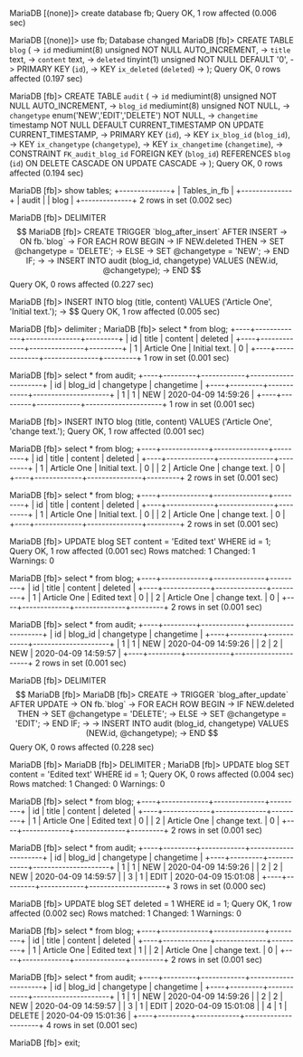 MariaDB [(none)]> create database fb;
Query OK, 1 row affected (0.006 sec)

MariaDB [(none)]> use fb;
Database changed
MariaDB [fb]> CREATE TABLE `blog` (
    -> `id` mediumint(8) unsigned NOT NULL AUTO_INCREMENT,
    -> `title` text,
    -> `content` text,
    -> `deleted` tinyint(1) unsigned NOT NULL DEFAULT '0',
    -> PRIMARY KEY (`id`),
    -> KEY `ix_deleted` (`deleted`)
    -> );
Query OK, 0 rows affected (0.197 sec)

MariaDB [fb]> CREATE TABLE `audit` (
    -> `id` mediumint(8) unsigned NOT NULL AUTO_INCREMENT,
    -> `blog_id` mediumint(8) unsigned NOT NULL,
    -> `changetype` enum('NEW','EDIT','DELETE') NOT NULL,
    -> `changetime` timestamp NOT NULL DEFAULT CURRENT_TIMESTAMP ON UPDATE CURRENT_TIMESTAMP,
    -> PRIMARY KEY (`id`),
    -> KEY `ix_blog_id` (`blog_id`),
    -> KEY `ix_changetype` (`changetype`),
    -> KEY `ix_changetime` (`changetime`),
    -> CONSTRAINT `FK_audit_blog_id` FOREIGN KEY (`blog_id`) REFERENCES `blog` (`id`) ON DELETE CASCADE ON UPDATE CASCADE
    -> );
Query OK, 0 rows affected (0.194 sec)

MariaDB [fb]> show tables;
+--------------+
| Tables_in_fb |
+--------------+
| audit        |
| blog         |
+--------------+
2 rows in set (0.002 sec)

MariaDB [fb]> DELIMITER $$
MariaDB [fb]> CREATE TRIGGER `blog_after_insert` AFTER INSERT
    -> ON fb.`blog`
    -> FOR EACH ROW BEGIN
    -> IF NEW.deleted THEN
    -> SET @changetype = 'DELETE';
    -> ELSE
    -> SET @changetype = 'NEW';
    -> END IF;
    -> 
    -> INSERT INTO audit (blog_id, changetype) VALUES (NEW.id, @changetype);
    -> END  $$
Query OK, 0 rows affected (0.227 sec)

MariaDB [fb]> INSERT INTO blog (title, content) VALUES ('Article One', 'Initial text.');
    -> $$
Query OK, 1 row affected (0.005 sec)

MariaDB [fb]> delimiter ;
MariaDB [fb]> select * from blog;
+----+-------------+---------------+---------+
| id | title       | content       | deleted |
+----+-------------+---------------+---------+
|  1 | Article One | Initial text. |       0 |
+----+-------------+---------------+---------+
1 row in set (0.001 sec)

MariaDB [fb]> select * from audit;
+----+---------+------------+---------------------+
| id | blog_id | changetype | changetime          |
+----+---------+------------+---------------------+
|  1 |       1 | NEW        | 2020-04-09 14:59:26 |
+----+---------+------------+---------------------+
1 row in set (0.001 sec)

MariaDB [fb]> INSERT INTO blog (title, content) VALUES ('Article One', 'change text.');
Query OK, 1 row affected (0.001 sec)

MariaDB [fb]> select * from blog;
+----+-------------+---------------+---------+
| id | title       | content       | deleted |
+----+-------------+---------------+---------+
|  1 | Article One | Initial text. |       0 |
|  2 | Article One | change text.  |       0 |
+----+-------------+---------------+---------+
2 rows in set (0.001 sec)

MariaDB [fb]> select * from blog;
+----+-------------+---------------+---------+
| id | title       | content       | deleted |
+----+-------------+---------------+---------+
|  1 | Article One | Initial text. |       0 |
|  2 | Article One | change text.  |       0 |
+----+-------------+---------------+---------+
2 rows in set (0.001 sec)

MariaDB [fb]> UPDATE blog SET content = 'Edited text' WHERE id = 1;
Query OK, 1 row affected (0.001 sec)
Rows matched: 1  Changed: 1  Warnings: 0

MariaDB [fb]> select * from blog;
+----+-------------+--------------+---------+
| id | title       | content      | deleted |
+----+-------------+--------------+---------+
|  1 | Article One | Edited text  |       0 |
|  2 | Article One | change text. |       0 |
+----+-------------+--------------+---------+
2 rows in set (0.001 sec)

MariaDB [fb]> select * from audit;
+----+---------+------------+---------------------+
| id | blog_id | changetype | changetime          |
+----+---------+------------+---------------------+
|  1 |       1 | NEW        | 2020-04-09 14:59:26 |
|  2 |       2 | NEW        | 2020-04-09 14:59:57 |
+----+---------+------------+---------------------+
2 rows in set (0.001 sec)

MariaDB [fb]> DELIMITER $$
MariaDB [fb]> 
MariaDB [fb]> CREATE
    -> TRIGGER `blog_after_update` AFTER UPDATE
    -> ON fb.`blog`
    -> FOR EACH ROW BEGIN
    -> IF NEW.deleted THEN
    -> SET @changetype = 'DELETE';
    -> ELSE
    -> SET @changetype = 'EDIT';
    -> END IF;
    -> 
    -> INSERT INTO audit (blog_id, changetype) VALUES (NEW.id, @changetype);
    -> END $$
Query OK, 0 rows affected (0.228 sec)

MariaDB [fb]> 
MariaDB [fb]> DELIMITER ;
MariaDB [fb]> UPDATE blog SET content = 'Edited text' WHERE id = 1;
Query OK, 0 rows affected (0.004 sec)
Rows matched: 1  Changed: 0  Warnings: 0

MariaDB [fb]> select * from blog;
+----+-------------+--------------+---------+
| id | title       | content      | deleted |
+----+-------------+--------------+---------+
|  1 | Article One | Edited text  |       0 |
|  2 | Article One | change text. |       0 |
+----+-------------+--------------+---------+
2 rows in set (0.001 sec)

MariaDB [fb]> select * from audit;
+----+---------+------------+---------------------+
| id | blog_id | changetype | changetime          |
+----+---------+------------+---------------------+
|  1 |       1 | NEW        | 2020-04-09 14:59:26 |
|  2 |       2 | NEW        | 2020-04-09 14:59:57 |
|  3 |       1 | EDIT       | 2020-04-09 15:01:08 |
+----+---------+------------+---------------------+
3 rows in set (0.000 sec)

MariaDB [fb]> UPDATE blog SET deleted = 1 WHERE id = 1;
Query OK, 1 row affected (0.002 sec)
Rows matched: 1  Changed: 1  Warnings: 0

MariaDB [fb]> select * from blog;
+----+-------------+--------------+---------+
| id | title       | content      | deleted |
+----+-------------+--------------+---------+
|  1 | Article One | Edited text  |       1 |
|  2 | Article One | change text. |       0 |
+----+-------------+--------------+---------+
2 rows in set (0.001 sec)

MariaDB [fb]> select * from audit;
+----+---------+------------+---------------------+
| id | blog_id | changetype | changetime          |
+----+---------+------------+---------------------+
|  1 |       1 | NEW        | 2020-04-09 14:59:26 |
|  2 |       2 | NEW        | 2020-04-09 14:59:57 |
|  3 |       1 | EDIT       | 2020-04-09 15:01:08 |
|  4 |       1 | DELETE     | 2020-04-09 15:01:36 |
+----+---------+------------+---------------------+
4 rows in set (0.001 sec)

MariaDB [fb]> exit;
